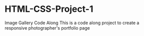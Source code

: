# HTML-CSS-Project-1
Image Gallery Code Along
This is a code along project to create a responsive photographer's portfolio page
